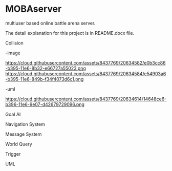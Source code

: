 # MOBAserver
multiuser based online battle arena server.

The detail explanation for this project is in README.docx file.

Collision

-image

https://cloud.githubusercontent.com/assets/8437769/20634582/e0b3cc86-b395-11e6-8b32-e66727a55023.png
https://cloud.githubusercontent.com/assets/8437769/20634584/e54903a6-b395-11e6-849b-f34f4073d6c1.png

-uml

https://cloud.githubusercontent.com/assets/8437769/20634614/14648ce6-b396-11e6-9e07-d42679729096.png

Goal AI


Navigation System


Message System

World Query

Trigger

UML
